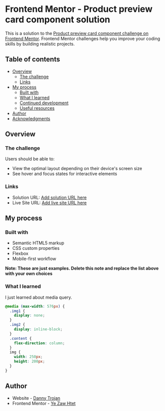 # Frontend Mentor - Product preview card component solution

This is a solution to the [Product preview card component challenge on Frontend Mentor](https://www.frontendmentor.io/challenges/product-preview-card-component-GO7UmttRfa). Frontend Mentor challenges help you improve your coding skills by building realistic projects.

## Table of contents

- [Overview](#overview)
  - [The challenge](#the-challenge)
  - [Links](#links)
- [My process](#my-process)
  - [Built with](#built-with)
  - [What I learned](#what-i-learned)
  - [Continued development](#continued-development)
  - [Useful resources](#useful-resources)
- [Author](#author)
- [Acknowledgments](#acknowledgments)

## Overview

### The challenge

Users should be able to:

- View the optimal layout depending on their device's screen size
- See hover and focus states for interactive elements

### Links

- Solution URL: [Add solution URL here](https://your-solution-url.com)
- Live Site URL: [Add live site URL here](https://your-live-site-url.com)

## My process

### Built with

- Semantic HTML5 markup
- CSS custom properties
- Flexbox
- Mobile-first workflow

**Note: These are just examples. Delete this note and replace the list above with your own choices**

### What I learned

I just learned about media query.

```css
@media (max-width: 576px) {
  .img1 {
    display: none;
  }
  .img2 {
    display: inline-block;
  }
  .content {
    flex-direction: column;
  }
  img {
    width: 250px;
    height: 200px;
  }
}
```

## Author

- Website - [Danny Trojan](https://www.frontendmentor.io/profile/Trojan2022)
- Frontend Mentor - [Ye Zaw Htet](https://www.frontendmentor.io/profile/Trojan2022)

